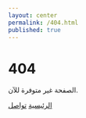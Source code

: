 ```yaml
---
layout: center
permalink: /404.html
published: true
---
```


# 404

الصفحة غير متوفرة للآن.

<div class="mt3">
  <a href="{{ site.baseurl }}/" class="button button-blue button-big">الرئيسية</a>
  <a href="{{ site.baseurl }}/contact/" class="button button-blue button-big">تواصل</a>
</div>
